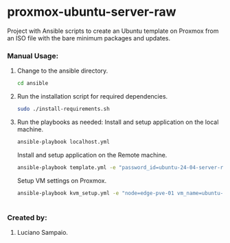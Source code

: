 # proxmox-ubuntu-server-raw
Project with Ansible scripts to create an Ubuntu template on Proxmox from an ISO file with the bare minimum packages and updates.

### Manual Usage:

1. Change to the ansible directory.
    ```bash
    cd ansible
    ```

1. Run the installation script for required dependencies.
    ```bash
    sudo ./install-requirements.sh
    ```

1. Run the playbooks as needed:
    Install and setup application on the local machine.
    ```bash
    ansible-playbook localhost.yml
    ```

    Install and setup application on the Remote machine.
    ```bash
    ansible-playbook template.yml -e "password_id=ubuntu-24-04-server-raw"
    ```

    Setup VM settings on Proxmox.
    ```bash
    ansible-playbook kvm_setup.yml -e "node=edge-pve-01 vm_name=ubuntu-24-04-server-raw cpu_type=x86-64-v2-AES hotplug=disk,network,cpu"
    ```

#
### Created by:

1. Luciano Sampaio.
